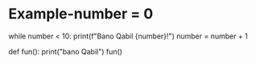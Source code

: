 # Example-number = 0
while number < 10:
    print(f"Bano Qabil {number}!")
    number = number + 1
    
def fun():
    print("bano Qabil")
fun()
